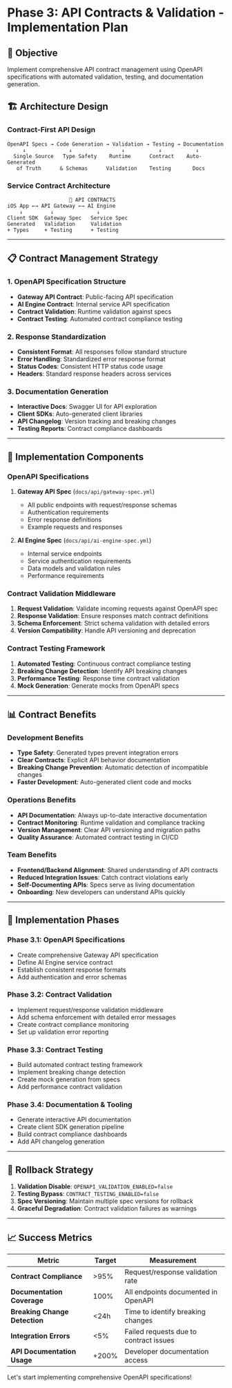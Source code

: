 # Phase 3: API Contracts & Validation - Implementation Plan

## 🎯 Objective
Implement comprehensive API contract management using OpenAPI specifications with automated validation, testing, and documentation generation.

## 🏗️ Architecture Design

### **Contract-First API Design**
```
OpenAPI Specs → Code Generation → Validation → Testing → Documentation
     ↓              ↓                ↓           ↓           ↓
  Single Source   Type Safety    Runtime      Contract    Auto-Generated
   of Truth      & Schemas      Validation    Testing       Docs
```

### **Service Contract Architecture**
```
                    📜 API CONTRACTS
iOS App ←→ API Gateway ←→ AI Engine
    ↓         ↓              ↓
Client SDK  Gateway Spec   Service Spec
Generated   Validation     Validation
+ Types     + Testing      + Testing
```

---

## 📋 Contract Management Strategy

### **1. OpenAPI Specification Structure**
- **Gateway API Contract**: Public-facing API specification
- **AI Engine Contract**: Internal service API specification  
- **Contract Validation**: Runtime validation against specs
- **Contract Testing**: Automated contract compliance testing

### **2. Response Standardization**
- **Consistent Format**: All responses follow standard structure
- **Error Handling**: Standardized error response format
- **Status Codes**: Consistent HTTP status code usage
- **Headers**: Standard response headers across services

### **3. Documentation Generation**
- **Interactive Docs**: Swagger UI for API exploration
- **Client SDKs**: Auto-generated client libraries
- **API Changelog**: Version tracking and breaking changes
- **Testing Reports**: Contract compliance dashboards

---

## 🔧 Implementation Components

### **OpenAPI Specifications**
1. **Gateway API Spec** (`docs/api/gateway-spec.yml`)
   - All public endpoints with request/response schemas
   - Authentication requirements
   - Error response definitions
   - Example requests and responses

2. **AI Engine Spec** (`docs/api/ai-engine-spec.yml`)
   - Internal service endpoints
   - Service authentication requirements
   - Data models and validation rules
   - Performance requirements

### **Contract Validation Middleware**
1. **Request Validation**: Validate incoming requests against OpenAPI spec
2. **Response Validation**: Ensure responses match contract definitions
3. **Schema Enforcement**: Strict schema validation with detailed errors
4. **Version Compatibility**: Handle API versioning and deprecation

### **Contract Testing Framework**
1. **Automated Testing**: Continuous contract compliance testing
2. **Breaking Change Detection**: Identify API breaking changes
3. **Performance Testing**: Response time contract validation
4. **Mock Generation**: Generate mocks from OpenAPI specs

---

## 📊 Contract Benefits

### **Development Benefits**
- **Type Safety**: Generated types prevent integration errors
- **Clear Contracts**: Explicit API behavior documentation
- **Breaking Change Prevention**: Automatic detection of incompatible changes
- **Faster Development**: Auto-generated client code and mocks

### **Operations Benefits**
- **API Documentation**: Always up-to-date interactive documentation
- **Contract Monitoring**: Runtime validation and compliance tracking
- **Version Management**: Clear API versioning and migration paths
- **Quality Assurance**: Automated contract testing in CI/CD

### **Team Benefits**
- **Frontend/Backend Alignment**: Shared understanding of API contracts
- **Reduced Integration Issues**: Catch contract violations early
- **Self-Documenting APIs**: Specs serve as living documentation
- **Onboarding**: New developers can understand APIs quickly

---

## 🚀 Implementation Phases

### **Phase 3.1: OpenAPI Specifications**
- Create comprehensive Gateway API specification
- Define AI Engine service contract
- Establish consistent response formats
- Add authentication and error schemas

### **Phase 3.2: Contract Validation**
- Implement request/response validation middleware
- Add schema enforcement with detailed error messages
- Create contract compliance monitoring
- Set up validation error reporting

### **Phase 3.3: Contract Testing**
- Build automated contract testing framework
- Implement breaking change detection
- Create mock generation from specs
- Add performance contract validation

### **Phase 3.4: Documentation & Tooling**
- Generate interactive API documentation
- Create client SDK generation pipeline
- Build contract compliance dashboards
- Add API changelog generation

---

## 🔄 Rollback Strategy

1. **Validation Disable**: `OPENAPI_VALIDATION_ENABLED=false`
2. **Testing Bypass**: `CONTRACT_TESTING_ENABLED=false`
3. **Spec Versioning**: Maintain multiple spec versions for rollback
4. **Graceful Degradation**: Contract validation failures as warnings

---

## 📈 Success Metrics

| Metric | Target | Measurement |
|--------|--------|-------------|
| **Contract Compliance** | >95% | Request/response validation rate |
| **Documentation Coverage** | 100% | All endpoints documented in OpenAPI |
| **Breaking Change Detection** | <24h | Time to identify breaking changes |
| **Integration Errors** | <5% | Failed requests due to contract issues |
| **API Documentation Usage** | +200% | Developer documentation access |

Let's start implementing comprehensive OpenAPI specifications!